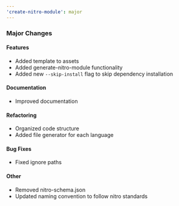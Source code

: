 ```yaml
---
'create-nitro-module': major
---
```


### Major Changes

#### Features
- Added template to assets
- Added generate-nitro-module functionality
- Added new `--skip-install` flag to skip dependency installation

#### Documentation
- Improved documentation

#### Refactoring
- Organized code structure
- Added file generator for each language

#### Bug Fixes
- Fixed ignore paths

#### Other
- Removed nitro-schema.json
- Updated naming convention to follow nitro standards
